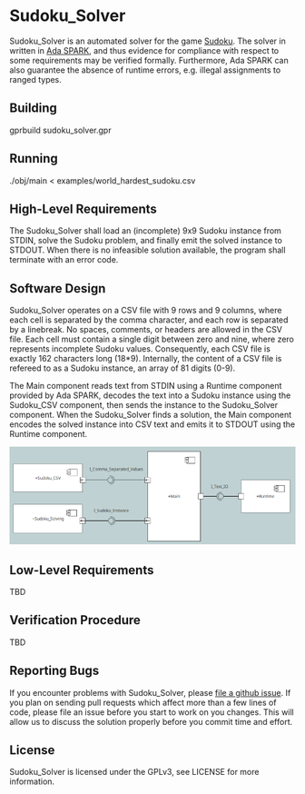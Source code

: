 # Sudoku_Solver
Sudoku_Solver is an automated solver for the game
[Sudoku](https://en.wikipedia.org/wiki/Sudoku).
The solver in written in
[Ada SPARK](https://en.wikipedia.org/wiki/SPARK_(programming_language)),
and thus evidence for compliance with respect to some requirements may be
verified formally. Furthermore, Ada SPARK can also guarantee the absence of
runtime errors, e.g. illegal assignments to ranged types.

## Building
gprbuild sudoku_solver.gpr

## Running
./obj/main < examples/world_hardest_sudoku.csv 

## High-Level Requirements
The Sudoku_Solver shall load an (incomplete) 9x9 Sudoku instance from STDIN,
solve the Sudoku problem, and finally emit the solved instance to STDOUT.
When there is no infeasible solution available, the program shall terminate
with an error code.

## Software Design
Sudoku_Solver operates on a CSV file with 9 rows and 9 columns, where each cell
is separated by the comma character, and each row is separated by a linebreak.
No spaces, comments, or headers are allowed in the CSV file. Each cell must
contain a single digit between zero and nine, where zero represents incomplete
Sudoku values. Consequently, each CSV file is exactly 162 characters long (18*9).
Internally, the content of a CSV file is refereed to as a Sudoku instance,
an array of 81 digits (0-9).

The Main component reads text from STDIN using a Runtime component provided by
Ada SPARK, decodes the text into a Sudoku instance using the Sudoku_CSV component,
then sends the instance to the Sudoku_Solver component. When the Sudoku_Solver
finds a solution, the Main component encodes the solved instance into CSV text
and emits it to STDOUT using the Runtime component.

![Software Design](img/sw_design.png)

## Low-Level Requirements
TBD

## Verification Procedure
TBD

## Reporting Bugs
If you encounter problems with Sudoku_Solver, please
[file a github issue](https://github.com/john-tornblom/Sudoku_Solver/issues/new).
If you plan on sending pull requests which affect more than a few lines of code,
please file an issue before you start to work on you changes. This will allow us
to discuss the solution properly before you commit time and effort.

## License
Sudoku_Solver is licensed under the GPLv3, see LICENSE for more information.
